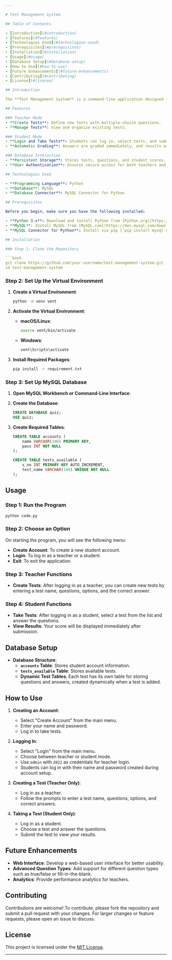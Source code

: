 ```yaml
---

# Test Management System

## Table of Contents

- [Introduction](#introduction)
- [Features](#features)
- [Technologies Used](#technologies-used)
- [Prerequisites](#prerequisites)
- [Installation](#installation)
- [Usage](#usage)
- [Database Setup](#database-setup)
- [How to Use](#how-to-use)
- [Future Enhancements](#future-enhancements)
- [Contributing](#contributing)
- [License](#license)

## Introduction

The **Test Management System** is a command-line application designed for managing and conducting tests. Teachers can create and manage tests with multiple-choice questions, while students can log in, take tests, and receive automatic feedback on their performance. This system facilitates efficient test administration and grading.

## Features

### Teacher Mode
- **Create Tests**: Define new tests with multiple-choice questions.
- **Manage Tests**: View and organize existing tests.

### Student Mode
- **Login and Take Tests**: Students can log in, select tests, and submit their answers.
- **Automatic Grading**: Answers are graded immediately, and results are displayed.

### Database Interaction
- **Persistent Storage**: Stores tests, questions, and student scores.
- **User Authentication**: Ensures secure access for both teachers and students.

## Technologies Used

- **Programming Language**: Python
- **Database**: MySQL
- **Database Connector**: MySQL Connector for Python

## Prerequisites

Before you begin, make sure you have the following installed:

- **Python 3.x**: Download and install Python from [Python.org](https://www.python.org/downloads/).
- **MySQL**: Install MySQL from [MySQL.com](https://dev.mysql.com/downloads/).
- **MySQL Connector for Python**: Install via pip (`pip install mysql-connector-python`).

## Installation

### Step 1: Clone the Repository

```bash
git clone https://github.com/your-username/test-management-system.git
cd test-management-system
```

### Step 2: Set Up the Virtual Environment

1. **Create a Virtual Environment**:
   ```bash
   python -m venv vent
   ```

2. **Activate the Virtual Environment**:

   - **macOS/Linux**:
     ```bash
     source vent/bin/activate
     ```

   - **Windows**:
     ```bash
     vent\Scripts\activate
     ```

3. **Install Required Packages**:
   ```bash
   pip install -r requirement.txt
   ```

### Step 3: Set Up MySQL Database

1. **Open MySQL Workbench or Command-Line Interface**:
2. **Create the Database**:
   ```sql
   CREATE DATABASE quiz;
   USE quiz;
   ```

3. **Create Required Tables**:
   ```sql
   CREATE TABLE accounts (
       name VARCHAR(100) PRIMARY KEY,
       pass INT NOT NULL
   );

   CREATE TABLE tests_available (
       s_no INT PRIMARY KEY AUTO_INCREMENT,
       test_name VARCHAR(100) UNIQUE NOT NULL
   );
   ```

## Usage

### Step 1: Run the Program

```bash
python code.py
```

### Step 2: Choose an Option

On starting the program, you will see the following menu:

- **Create Account**: To create a new student account.
- **Login**: To log in as a teacher or a student.
- **Exit**: To exit the application.

### Step 3: Teacher Functions

- **Create Tests**: After logging in as a teacher, you can create new tests by entering a test name, questions, options, and the correct answer.

### Step 4: Student Functions

- **Take Tests**: After logging in as a student, select a test from the list and answer the questions.
- **View Results**: Your score will be displayed immediately after submission.

## Database Setup

- **Database Structure**:
  - **`accounts` Table**: Stores student account information.
  - **`tests_available` Table**: Stores available tests.
  - **Dynamic Test Tables**: Each test has its own table for storing questions and answers, created dynamically when a test is added.

## How to Use

1. **Creating an Account**:
   - Select "Create Account" from the main menu.
   - Enter your name and password.
   - Log in to take tests.

2. **Logging In**:
   - Select "Login" from the main menu.
   - Choose between teacher or student mode.
   - Use `admin` with `2022` as credentials for teacher login.
   - Students can log in with their name and password created during account setup.

3. **Creating a Test (Teacher Only)**:
   - Log in as a teacher.
   - Follow the prompts to enter a test name, questions, options, and correct answers.

4. **Taking a Test (Student Only)**:
   - Log in as a student.
   - Choose a test and answer the questions.
   - Submit the test to view your results.

## Future Enhancements

- **Web Interface**: Develop a web-based user interface for better usability.
- **Advanced Question Types**: Add support for different question types such as true/false or fill-in-the-blank.
- **Analytics**: Provide performance analytics for teachers.

## Contributing

Contributions are welcome! To contribute, please fork the repository and submit a pull request with your changes. For larger changes or feature requests, please open an issue to discuss.

## License

This project is licensed under the [MIT License](https://opensource.org/licenses/MIT). 

---
```

